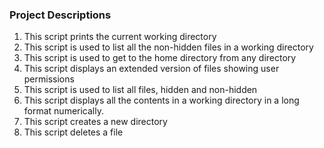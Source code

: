 ### Project Descriptions
1. This script prints the current working directory
2. This script is used to list all the non-hidden files in a working directory
3. This script is used to get to the home directory from any directory
4. This script displays an extended version of files showing user permissions
5. This script is used to list all files, hidden and non-hidden
6. This script displays all the contents in a working directory in a long format numerically.
7. This script creates a new directory
8. This script deletes a file  
